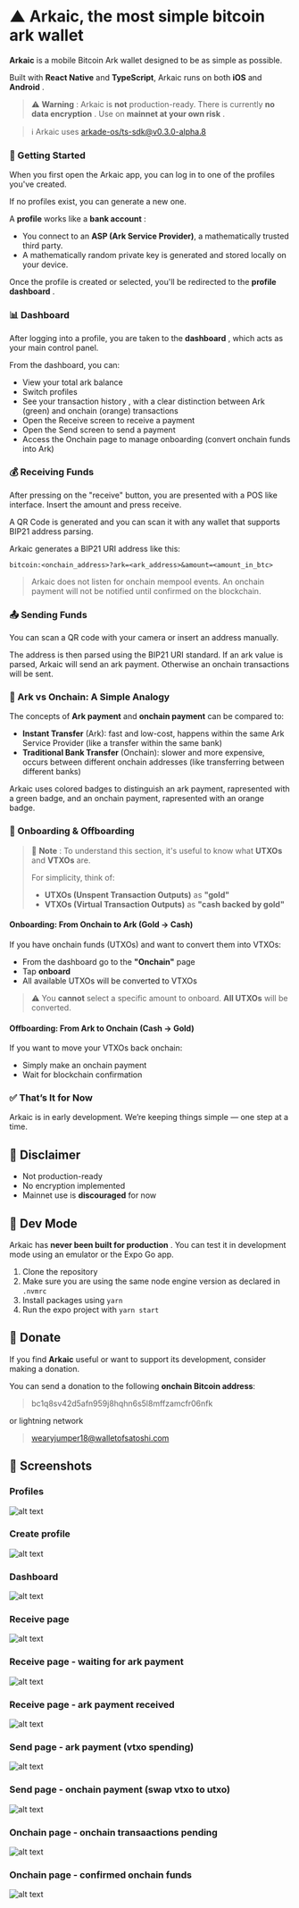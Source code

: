 # ▲ Arkaic, the most simple bitcoin ark wallet

**Arkaic** is a mobile Bitcoin Ark wallet designed to be as simple as possible.

Built with **React Native** and **TypeScript**, Arkaic runs on both **iOS** and **Android** .

> ⚠️ **Warning** : Arkaic is **not** production-ready. There is currently **no data encryption** . Use on **mainnet at your own risk** .

> ℹ️ Arkaic uses [arkade-os/ts-sdk@v0.3.0-alpha.8](https://github.com/arkade-os/ts-sdk/tree/v0.3.0-alpha.8)

### 🧭 Getting Started

When you first open the Arkaic app, you can log in to one of the profiles you've created.

If no profiles exist, you can generate a new one.

A **profile** works like a **bank account** :

- You connect to an **ASP (Ark Service Provider)**, a mathematically trusted third party.
- A mathematically random private key is generated and stored locally on your device.

Once the profile is created or selected, you'll be redirected to the **profile dashboard** .

### 📊 Dashboard

After logging into a profile, you are taken to the **dashboard** , which acts as your main control panel.

From the dashboard, you can:

- View your total ark balance
- Switch profiles
- See your transaction history , with a clear distinction between Ark (green) and onchain (orange) transactions
- Open the Receive screen to receive a payment
- Open the Send screen to send a payment
- Access the Onchain page to manage onboarding (convert onchain funds into Ark)

### 💰 Receiving Funds

After pressing on the "receive" button, you are presented with a POS like interface. Insert the amount and press receive.

A QR Code is generated and you can scan it with any wallet that supports BIP21 address parsing.

Arkaic generates a BIP21 URI address like this:

`bitcoin:<onchain_address>?ark=<ark_address>&amount=<amount_in_btc>`

> Arkaic does not listen for onchain mempool events. An onchain payment will not be notified until confirmed on the blockchain.

### 📤 Sending Funds

You can scan a QR code with your camera or insert an address manually.

The address is then parsed using the BIP21 URI standard. If an ark value is parsed, Arkaic will send an ark payment. Otherwise an onchain transactions will be sent.

### 🏦 Ark vs Onchain: A Simple Analogy

The concepts of **Ark payment** and **onchain payment** can be compared to:

- **Instant Transfer** (Ark): fast and low-cost, happens within the same Ark Service Provider (like a transfer within the same bank)
- **Traditional Bank Transfer** (Onchain): slower and more expensive, occurs between different onchain addresses (like transferring between different banks)

Arkaic uses colored badges to distinguish an ark payment, rapresented with a green badge, and an onchain payment, rapresented with an orange badge.

### 🔄 Onboarding & Offboarding

> 📘 **Note** : To understand this section, it's useful to know what **UTXOs** and **VTXOs** are.
>
> For simplicity, think of:
>
> - **UTXOs (Unspent Transaction Outputs)** as **"gold"**
> - **VTXOs (Virtual Transaction Outputs)** as **"cash backed by gold"**

#### Onboarding: From Onchain to Ark (Gold → Cash)

If you have onchain funds (UTXOs) and want to convert them into VTXOs:

- From the dashboard go to the **"Onchain"** page
- Tap **onboard**
- All available UTXOs will be converted to VTXOs

> ⚠️ You **cannot** select a specific amount to onboard. **All UTXOs** will be converted.

#### Offboarding: From Ark to Onchain (Cash → Gold)

If you want to move your VTXOs back onchain:

- Simply make an onchain payment
- Wait for blockchain confirmation

### ✅ That’s It for Now

Arkaic is in early development. We’re keeping things simple — one step at a time.

## 🧪 Disclaimer

- Not production-ready
- No encryption implemented
- Mainnet use is **discouraged** for now

## 🚧 Dev Mode

Arkaic has **never been built for production** . You can test it in development mode using an emulator or the Expo Go app.

1. Clone the repository
2. Make sure you are using the same node engine version as declared in `.nvmrc`
3. Install packages using `yarn`
4. Run the expo project with `yarn start`

## 🙌 Donate

If you find **Arkaic** useful or want to support its development, consider making a donation.

You can send a donation to the following **onchain Bitcoin address**:

> bc1q8sv42d5afn959j8hqhn6s5l8mffzamcfr06nfk

or lightning network

> wearyjumper18@walletofsatoshi.com

## 📸 Screenshots

### Profiles

![alt text](docs/images/profiles-page-no-profiles.png)

### Create profile

![alt text](docs/images/create-profile-page.png)

### Dashboard

![alt text](docs/images/dashboard.png)

### Receive page

![alt text](docs/images/receive-page.png)

### Receive page - waiting for ark payment

![alt text](docs/images/waiting-transaction-payment.png)

### Receive page - ark payment received

![alt text](docs/images/payment-received.png)

### Send page - ark payment (vtxo spending)

![alt text](docs/images/pay-ark-transaction.png)

### Send page - onchain payment (swap vtxo to utxo)

![alt text](docs/images/offboarding.png)

### Onchain page - onchain transaactions pending

![alt text](docs/images/onchain-page.png)

### Onchain page - confirmed onchain funds

![alt text](docs/images/onchain-page-onboard-funds.png)
